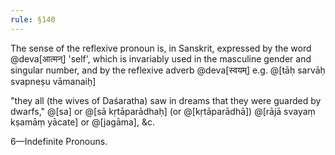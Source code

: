 ```yaml
---
rule: §140
---
```


The sense of the reflexive pronoun is, in Sanskrit, expressed by the word @deva[आत्मन्] 'self', which is invariably used in the masculine gender and singular number, and by the reflexive adverb @deva[स्वयम्] e.g. @[tāḥ sarvāḥ svapneṣu vāmanaiḥ]

"they all (the wives of Daśaratha) saw in dreams that they were guarded by dwarfs," @[sa] or @[sā kṛtāparādhaḥ] (or @[kṛtāparādhā]) @[rājā svayaṃ kṣamāṃ yācate] or @[jagāma], &c.

6—Indefinite Pronouns.